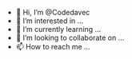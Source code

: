 - 👋 Hi, I’m @Codedavec
- 👀 I’m interested in ...
- 🌱 I’m currently learning ...
- 💞️ I’m looking to collaborate on ...
- 📫 How to reach me ...

<!---
Codedavec/Codedavec is a ✨ special ✨ repository because its `README.md` (this file) appears on your GitHub profile.
You can click the Preview link to take a look at your changes.
--->
